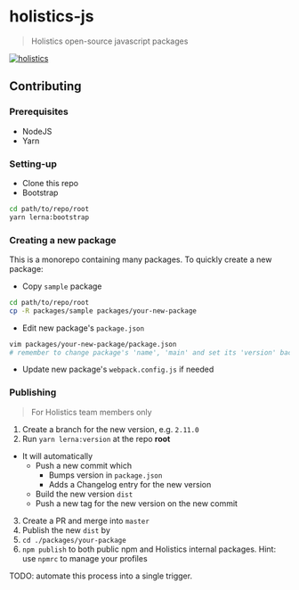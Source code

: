 # holistics-js

> Holistics open-source javascript packages

[![holistics](https://circleci.com/gh/holistics/js.svg?style=svg)](https://circleci.com/gh/holistics/js)

## Contributing

### Prerequisites

* NodeJS
* Yarn

### Setting-up

* Clone this repo
* Bootstrap

```bash
cd path/to/repo/root
yarn lerna:bootstrap
```

### Creating a new package

This is a monorepo containing many packages. To quickly create a new package:

* Copy `sample` package

```bash
cd path/to/repo/root
cp -R packages/sample packages/your-new-package
```

* Edit new package's `package.json`

```bash
vim packages/your-new-package/package.json
# remember to change package's 'name', 'main' and set its 'version' back to '0.0.0'
```

* Update new package's `webpack.config.js` if needed

### Publishing

> For Holistics team members only

1. Create a branch for the new version, e.g. `2.11.0`
2. Run `yarn lerna:version` at the repo **root**
  * It will automatically
    * Push a new commit which
      * Bumps version in `package.json`
      * Adds a Changelog entry for the new version
    * Build the new version `dist`
    * Push a new tag for the new version on the new commit
3. Create a PR and merge into `master`
4. Publish the new `dist` by
  1. `cd ./packages/your-package`
  2. `npm publish` to both public npm and Holistics internal packages. Hint: use `npmrc` to manage your profiles

TODO: automate this process into a single trigger.
